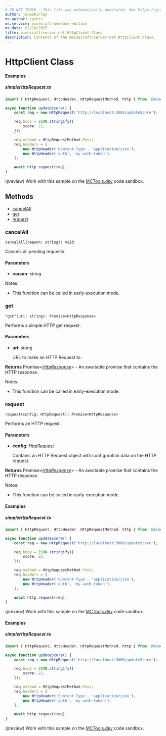 ```yaml
---
# DO NOT TOUCH — This file was automatically generated. See https://github.com/mojang/minecraftapidocsgenerator to modify descriptions, examples, etc.
author: jakeshirley
ms.author: jashir
ms.service: minecraft-bedrock-edition
ms.date: 02/10/2025
title: minecraft/server-net.HttpClient Class
description: Contents of the @minecraft/server-net.HttpClient class.
---
```

# HttpClient Class

#### Examples

##### ***simpleHttpRequest.ts***

```typescript
import { HttpRequest, HttpHeader, HttpRequestMethod, http } from '@minecraft/server-net';

async function updateScore() {
    const req = new HttpRequest('http://localhost:3000/updateScore');

    req.body = JSON.stringify({
        score: 22,
    });

    req.method = HttpRequestMethod.Post;
    req.headers = [
        new HttpHeader('Content-Type', 'application/json'),
        new HttpHeader('auth', 'my-auth-token'),
    ];

    await http.request(req);
}
```

(preview) Work with this sample on the [MCTools.dev](https://mctools.dev/?open=gp/simpleHttpRequest.ts) code sandbox.

## Methods
- [cancelAll](#cancelall)
- [get](#get)
- [request](#request)

### **cancelAll**
`
cancelAll(reason: string): void
`

Cancels all pending requests.

#### **Parameters**
- **reason**: *string*
  
Notes:
- This function can be called in early-execution mode.

### **get**
`
"get"(uri: string): Promise<HttpResponse>
`

Performs a simple HTTP get request.

#### **Parameters**
- **uri**: *string*
  
  URL to make an HTTP Request to.

**Returns** Promise&lt;[*HttpResponse*](HttpResponse.md)&gt; - An awaitable promise that contains the HTTP response.
  
Notes:
- This function can be called in early-execution mode.

### **request**
`
request(config: HttpRequest): Promise<HttpResponse>
`

Performs an HTTP request.

#### **Parameters**
- **config**: [*HttpRequest*](HttpRequest.md)
  
  Contains an HTTP Request object with configuration data on the HTTP request.

**Returns** Promise&lt;[*HttpResponse*](HttpResponse.md)&gt; - An awaitable promise that contains the HTTP response.
  
Notes:
- This function can be called in early-execution mode.

#### Examples

##### ***simpleHttpRequest.ts***

```typescript
import { HttpRequest, HttpHeader, HttpRequestMethod, http } from '@minecraft/server-net';

async function updateScore() {
    const req = new HttpRequest('http://localhost:3000/updateScore');

    req.body = JSON.stringify({
        score: 22,
    });

    req.method = HttpRequestMethod.Post;
    req.headers = [
        new HttpHeader('Content-Type', 'application/json'),
        new HttpHeader('auth', 'my-auth-token'),
    ];

    await http.request(req);
}
```

(preview) Work with this sample on the [MCTools.dev](https://mctools.dev/?open=gp/simpleHttpRequest.ts) code sandbox.

#### Examples

##### ***simpleHttpRequest.ts***

```typescript
import { HttpRequest, HttpHeader, HttpRequestMethod, http } from '@minecraft/server-net';

async function updateScore() {
    const req = new HttpRequest('http://localhost:3000/updateScore');

    req.body = JSON.stringify({
        score: 22,
    });

    req.method = HttpRequestMethod.Post;
    req.headers = [
        new HttpHeader('Content-Type', 'application/json'),
        new HttpHeader('auth', 'my-auth-token'),
    ];

    await http.request(req);
}
```

(preview) Work with this sample on the [MCTools.dev](https://mctools.dev/?open=gp/simpleHttpRequest.ts) code sandbox.
